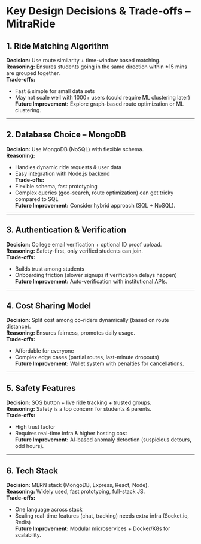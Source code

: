 # Key Design Decisions & Trade-offs – MitraRide

## 1. Ride Matching Algorithm
**Decision:** Use route similarity + time-window based matching.  
**Reasoning:** Ensures students going in the same direction within ±15 mins are grouped together.  
**Trade-offs:**  
- Fast & simple for small data sets  
- May not scale well with 1000+ users (could require ML clustering later)  
**Future Improvement:** Explore graph-based route optimization or ML clustering.

---

## 2. Database Choice – MongoDB
**Decision:** Use MongoDB (NoSQL) with flexible schema.  
**Reasoning:**  
- Handles dynamic ride requests & user data  
- Easy integration with Node.js backend  
**Trade-offs:**  
- Flexible schema, fast prototyping  
- Complex queries (geo-search, route optimization) can get tricky compared to SQL  
**Future Improvement:** Consider hybrid approach (SQL + NoSQL).

---

## 3. Authentication & Verification
**Decision:** College email verification + optional ID proof upload.  
**Reasoning:** Safety-first, only verified students can join.  
**Trade-offs:**  
- Builds trust among students  
- Onboarding friction (slower signups if verification delays happen)  
**Future Improvement:** Auto-verification with institutional APIs.

---

## 4. Cost Sharing Model
**Decision:** Split cost among co-riders dynamically (based on route distance).  
**Reasoning:** Ensures fairness, promotes daily usage.  
**Trade-offs:**  
- Affordable for everyone  
- Complex edge cases (partial routes, last-minute dropouts)  
**Future Improvement:** Wallet system with penalties for cancellations.

---

## 5. Safety Features
**Decision:** SOS button + live ride tracking + trusted groups.  
**Reasoning:** Safety is a top concern for students & parents.  
**Trade-offs:**  
- High trust factor  
- Requires real-time infra & higher hosting cost  
**Future Improvement:** AI-based anomaly detection (suspicious detours, odd hours).

---

## 6. Tech Stack
**Decision:** MERN stack (MongoDB, Express, React, Node).  
**Reasoning:** Widely used, fast prototyping, full-stack JS.  
**Trade-offs:**  
- One language across stack  
- Scaling real-time features (chat, tracking) needs extra infra (Socket.io, Redis)  
**Future Improvement:** Modular microservices + Docker/K8s for scalability.
